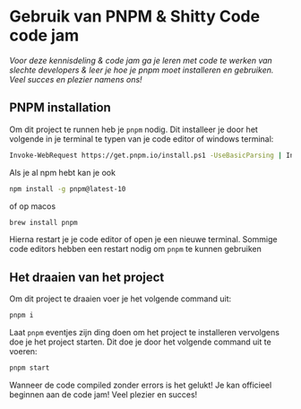 # Gebruik van PNPM & Shitty Code code jam 
*Voor deze kennisdeling & code jam ga je leren met code te werken van slechte developers & leer je hoe je pnpm moet installeren en gebruiken. Veel succes en plezier namens ons!*

## PNPM installation
Om dit project te runnen heb je `pnpm` nodig. Dit installeer je door het volgende in je terminal te typen van je code editor of windows terminal:
```bash
Invoke-WebRequest https://get.pnpm.io/install.ps1 -UseBasicParsing | Invoke-Expression
```
Als je al npm hebt kan je ook 
```bash
npm install -g pnpm@latest-10
```
of op macos 
```bash
brew install pnpm
```
Hierna restart je je code editor of open je een nieuwe terminal. Sommige code editors hebben een restart nodig om `pnpm` te kunnen gebruiken

## Het draaien van het project
Om dit project te draaien voer je het volgende command uit:
```bash
pnpm i
```
Laat `pnpm` eventjes zijn ding doen om het project te installeren
vervolgens doe je het project starten. Dit doe je door het volgende command uit te voeren:
```bash
pnpm start
```
Wanneer de code compiled zonder errors is het gelukt! Je kan officieel beginnen aan de code jam! Veel plezier en succes!
